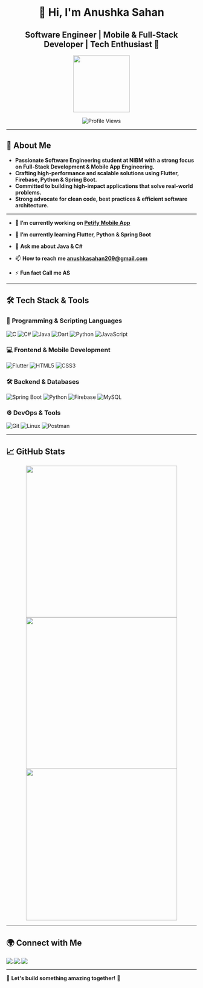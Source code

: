 <h1 align="center">👋 Hi, I'm Anushka Sahan</h1>
<h2 align="center">Software Engineer | Mobile & Full-Stack Developer | Tech Enthusiast 🚀</h2>

<div align="center">
  <img height="150" src="https://media.giphy.com/media/M9gbBd9nbDrOTu1Mqx/giphy.gif"  />
</div>

<p align="center">
  <img src="https://komarev.com/ghpvc/?username=anushkaz-2004&label=Profile%20Views&color=0e75b6&style=flat" alt="Profile Views" />
</p>

---

## 🚀 About Me  

- **Passionate Software Engineering student at NIBM with a strong focus on Full-Stack Development & Mobile App Engineering.**  
- **Crafting high-performance and scalable solutions using Flutter, Firebase, Python & Spring Boot.**  
- **Committed to building high-impact applications that solve real-world problems.**  
- **Strong advocate for clean code, best practices & efficient software architecture.<br>**  

---
- 🔭 **I’m currently working on [Petify Mobile App](https://github.com/LihinduPerera/Petify_client.git)**

- 🌱 **I’m currently learning Flutter, Python & Spring Boot**

- 💬 **Ask me about Java & C#**

- 📫 **How to reach me anushkasahan209@gmail.com**

- ⚡ **Fun fact Call me AS**

---

## 🛠 Tech Stack & Tools  

### 🚀 **Programming & Scripting Languages**  
![C](https://img.shields.io/badge/C-00599C?style=for-the-badge&logo=c&logoColor=white)
![C#](https://img.shields.io/badge/C%23-239120?style=for-the-badge&logo=csharp&logoColor=white)
![Java](https://img.shields.io/badge/Java-007396?style=for-the-badge&logo=java&logoColor=white)
![Dart](https://img.shields.io/badge/Dart-0175C2?style=for-the-badge&logo=dart&logoColor=white)
![Python](https://img.shields.io/badge/Python-3776AB?style=for-the-badge&logo=python&logoColor=white)
![JavaScript](https://img.shields.io/badge/JavaScript-F7DF1E?style=for-the-badge&logo=javascript&logoColor=black)

### 💻 **Frontend & Mobile Development**  
![Flutter](https://img.shields.io/badge/Flutter-02569B?style=for-the-badge&logo=flutter&logoColor=white)
![HTML5](https://img.shields.io/badge/HTML5-E34F26?style=for-the-badge&logo=html5&logoColor=white)
![CSS3](https://img.shields.io/badge/CSS3-1572B6?style=for-the-badge&logo=css3&logoColor=white)

### 🛠 **Backend & Databases**  
![Spring Boot](https://img.shields.io/badge/Spring_Boot-6DB33F?style=for-the-badge&logo=spring&logoColor=white)
![Python](https://img.shields.io/badge/Python-3776AB?style=for-the-badge&logo=python&logoColor=white)
![Firebase](https://img.shields.io/badge/Firebase-FFCA28?style=for-the-badge&logo=firebase&logoColor=black)
![MySQL](https://img.shields.io/badge/MySQL-4479A1?style=for-the-badge&logo=mysql&logoColor=white)

### ⚙ **DevOps & Tools**  
![Git](https://img.shields.io/badge/Git-F05032?style=for-the-badge&logo=git&logoColor=white)
![Linux](https://img.shields.io/badge/Linux-FCC624?style=for-the-badge&logo=linux&logoColor=black)
![Postman](https://img.shields.io/badge/Postman-FF6C37?style=for-the-badge&logo=postman&logoColor=white)

---

## 📈 GitHub Stats  


<p align="center">
  <img src="https://github-readme-stats.vercel.app/api?username=anushkaz-2004&show_icons=true&theme=blueberry" width="400"/>
  <img src="https://github-readme-streak-stats.herokuapp.com/?user=anushkaz-2004&theme=blueberry" width="400"/>
  <img src="https://github-readme-stats.vercel.app/api/top-langs/?username=anushkaz-2004&layout=compact&theme=blueberry" width="400"/>
</p>

---

## 🌍 Connect with Me  

<p align="left">
<a href="https://linkedin.com/in/anushkasahan" target="_blank">
  <img align="center" src="https://img.shields.io/badge/LinkedIn-0A66C2?style=for-the-badge&logo=linkedin&logoColor=white" />
</a>
<a href="https://instagram.com/_anushka_sahan" target="_blank">
  <img align="center" src="https://img.shields.io/badge/Instagram-E4405F?style=for-the-badge&logo=instagram&logoColor=white" />
</a>
<a href="https://discord.gg/anushka_sahan" target="_blank">
  <img align="center" src="https://img.shields.io/badge/Discord-5865F2?style=for-the-badge&logo=discord&logoColor=white" />
</a>
</p>

---
🚀 **Let's build something amazing together!** 🚀

